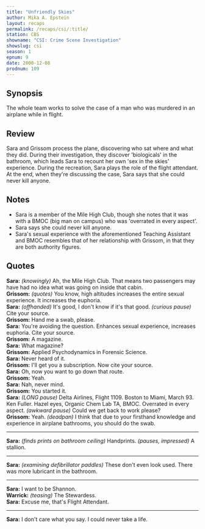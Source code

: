 ```yaml
---
title: "Unfriendly Skies"
author: Mika A. Epstein
layout: recaps
permalink: /recaps/csi/:title/
station: CBS
showname: "CSI: Crime Scene Investigation"
showslug: csi
season: 1
epnum: 9
date: 2000-12-08
prodnum: 109
---
```


## Synopsis

The whole team works to solve the case of a man who was murdered in an airplane while in flight.

## Review

Sara and Grissom process the plane, discovering who sat where and what they did. During their investigation, they discover 'biologicals' in the bathroom, which leads Sara to recount her own 'sex in the skies' experience. During the recreation, Sara plays the role of the flight attendant. At the end, when they're discussing the case, Sara says that she could never kill anyone.

## Notes

* Sara is a member of the Mile High Club, though she notes that it was with a BMOC (big man on campus) who was 'overrated in every aspect'.
* Sara says she could never kill anyone.
* Sara's sexual experience with the aforementioned Teaching Assistant and BMOC resembles that of her relationship with Grissom, in that they are both authority figures.

## Quotes

**Sara:** _(knowingly)_ Ah, the Mile High Club. That means two passengers may have had no idea what was going on inside that cabin.\
**Grissom:** _(quotes)_ You know, high altitudes increases the entire sexual experience. It increases the euphoria.\
**Sara:** _(offhanded)_ It's good, I don't know if it's that good. _(curious pause)_ Cite your source.\
**Grissom:** Hand me a swab, please.\
**Sara:** You're avoiding the question. Enhances sexual experience, increases euphoria. Cite your source.\
**Grissom:** A magazine.\
**Sara:** What magazine?\
**Grissom:** Applied Psychodynamics in Forensic Science.\
**Sara:** Never heard of it.\
**Grissom:** I'll get you a subscription. Now cite your source.\
**Sara:** Oh, now you want to go down that route.\
**Grissom:** Yeah.\
**Sara:** Nah, never mind.\
**Grissom:** You started it.\
**Sara:** _(LONG pause)_ Delta Airlines, Flight 1109. Boston to Miami, March 93. Ken Fuller. Hazel eyes, Organic Chem Lab TA, BMOC. Overrated in every aspect. _(awkward pause)_ Could we get back to work please?\
**Grissom:** Yeah. _(deadpan)_ I think that due to your firsthand knowledge and experience in airplane bathrooms, you should do the swab.

- - -

**Sara:** _(finds prints on bathroom ceiling)_ Handprints. _(pauses, impressed)_ A stallion.

- - -

**Sara:** _(examining defibrillator paddles)_ These don't even look used. There was more lubricant in the bathroom.

- - -

**Sara:** I want to be Shannon.\
**Warrick:** _(teasing)_ The Stewardess.\
**Sara:** Excuse me, that's Flight Attendant.

- - -

**Sara:** I don't care what you say. I could never take a life.
